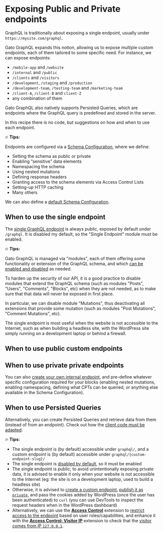 # Exposing Public and Private endpoints

GraphQL is traditionally about exposing a single endpoint, usually under `https://mysite.com/graphql`.

Gato GraphQL expands this notion, allowing us to expose multiple custom endpoints, each of them tailored to some specific need. For instance, we can expose endpoints:

- `/mobile-app` and `/website`
- `/internal` and `/public`
- `/clients` and `/visitors`
- `/development`, `/staging` and `/production`
- `/development-team`, `/testing-team` and `/marketing-team`
- `/client-A`, `/client-B` and `client-Z`
- any combination of them

Gato GraphQL also natively supports Persisted Queries, which are endpoints where the GraphQL query is predefined and stored in the server.

In this recipe there is no code, but suggestions on how and when to use each endpoint.

<div class="doc-highlight" markdown=1>

🔥 **Tips:**

Endpoints are configured via a [Schema Configuration](https://gatographql.com/guides/use/creating-a-schema-configuration/), where we define:

- Setting the schema as public or private
- Enabling “sensitive” data elements
- Namespacing the schema
- Using nested mutations
- Defining response headers
- Granting access to the schema elements via Access Control Lists
- Setting-up HTTP caching
- Many others

We can also define a [default Schema Configuration](https://gatographql.com/guides/config/defining-the-default-schema-configuration/).

</div>

## When to use the single endpoint

The [single GraphQL endpoint](https://gatographql.com/guides/config/enabling-and-configuring-the-single-endpoint/) is always public, exposed by default under `/graphql`. It is disabled my default, so the "Single Endpoint" module must be enabled.

<div class="doc-highlight" markdown=1>

🔥 **Tips:**

Gato GraphQL is managed via "modules", each of them offering some functionality or extension of the GraphQL schema, and which [can be enabled and disabled](https://gatographql.com/guides/config/browsing-enabling-and-disabling-modules/) as needed.

To harden up the security of our API, it is a good practice to disable modules that extend the GraphQL schema (such as modules "Posts", "Users", "Comments", "Blocks", etc) when they are not needed, as to make sure that that data will never be exposed in first place.

In particular, we can disable module "Mutations", thus deactivating all extensions that provide some mutation (such as modules "Post Mutations", "Comment Mutations", etc).

</div>

The single endpoint is most useful when the website is not accessible to the Internet, such as when building a headless site, with the WordPress site simply running on a development laptop or behind a firewall.

## When to use public custom endpoints




## When to use private private endpoints

You can also [create your own internal endpoint](https://gatographql.com/guides/config/creating-custom-internal-endpoints-for-blocks/), and pre-define whatever specific configuration required for your blocks (enabling nested mutations, enabling namespacing, defining what CPTs can be queried, or anything else available in the Schema Configuration).

## When to use Persisted Queries

Alternatively, you can create Persisted Queries and retrieve data from them (instead of from an endpoint). Check out how the [client code must be adapted](https://gatographql.com/guides/intro/connecting-to-the-graphql-server-from-a-client/#heading-executing-persisted-queries).



<div class="doc-highlight" markdown=1>

🔥 **Tips:**

- The single endpoint is (by default) accessible under `graphql/`, and a custom endpoint is (by default) accessible under `graphql/{custom-endpoint-slug}/`
- The single endpoint is [disabled by default](https://gatographql.com/guides/config/enabling-and-configuring-the-single-endpoint/), so it must be enabled
- The single endpoint is public; to avoid unintentionally exposing private data, it is advised to enable it only when your website is not accessible to the Internet (eg: the site is on a development laptop, used to build a headless site)
- Otherwise, it is advised to [create a custom endpoint](https://gatographql.com/guides/use/creating-a-custom-endpoint/), [publish it as `private`](https://gatographql.com/guides/special-features/public-private-and-password-protected-endpoints/#heading-private-endpoints), and pass the cookies added by WordPress (once the user has been authenticated) to `curl` (you can use DevTools to inspect the request headers when in the WordPress dashboard)
- Alternatively, we can use the [**Access Control**](https://gatographql.com/extensions/access-control/) extension to [restrict access to the endpoint](https://gatographql.com/guides/use/defining-access-control/) based on user roles/capabilities, and enhance it with the [**Access Control: Visitor IP**](https://gatographql.com/extensions/access-control-visitor-ip/) extension to check that the [visitor comes from IP `127.0.0.1`](https://gatographql.com/guides/config/restricting-access-by-visitor-ip/).

</div>